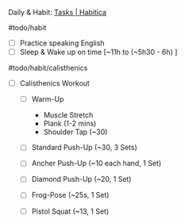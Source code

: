 
Daily & Habit: [Tasks | Habitica](https://habitica.com/)

#todo/habit
- [ ] Practice speaking English
- [ ] Sleep & Wake up on time [~11h to (~5h30 - 6h) ] 

#todo/habit/calisthenics
- [ ] Calisthenics Workout
	- [ ] Warm-Up
		- Muscle Stretch 
		- Plank (1-2 mins)
		- Shoulder Tap (~30)
	- [ ] Standard Push-Up (~30, 3 Sets) 
	- [ ] Ancher Push-Up (~10 each hand, 1 Set)
	- [ ] Diamond Push-Up (~20, 1 Set)
	- [ ] Frog-Pose (~25s, 1 Set)
	- [ ] Pistol Squat (~13, 1 Set)



